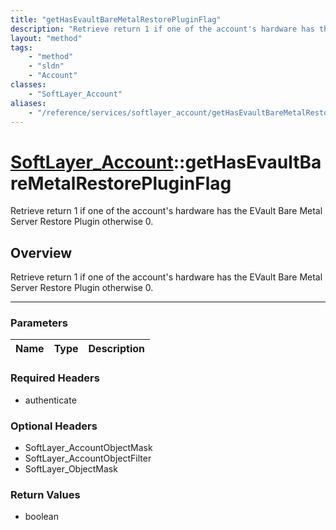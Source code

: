 ```yaml
---
title: "getHasEvaultBareMetalRestorePluginFlag"
description: "Retrieve return 1 if one of the account's hardware has the EVault Bare Metal Server Restore Plugin otherwise 0."
layout: "method"
tags:
    - "method"
    - "sldn"
    - "Account"
classes:
    - "SoftLayer_Account"
aliases:
    - "/reference/services/softlayer_account/getHasEvaultBareMetalRestorePluginFlag"
---
```

# [SoftLayer_Account](/reference/services/SoftLayer_Account)::getHasEvaultBareMetalRestorePluginFlag

Retrieve return 1 if one of the account's hardware has the EVault Bare Metal Server Restore Plugin otherwise 0.


## Overview 
Retrieve return 1 if one of the account's hardware has the EVault Bare Metal Server Restore Plugin otherwise 0.

-----

### Parameters 
|Name | Type | Description |
| --- | --- | --- |


### Required Headers
* authenticate


### Optional Headers
* SoftLayer_AccountObjectMask
* SoftLayer_AccountObjectFilter
* SoftLayer_ObjectMask

### Return Values
* boolean




